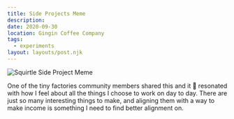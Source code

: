 ```yaml
---
title: Side Projects Meme
description:
date: 2020-09-30
location: Gingin Coffee Company
tags:
  - experiments
layout: layouts/post.njk
---
```


![Squirtle Side Project Meme](https://d2w9rnfcy7mm78.cloudfront.net/8917995/original_34bb19e97f72a38877d511d456c06362.jpg?1601456858?bc=0)

One of the tiny factories community members shared this and it 💯 resonated with how I feel about all the things I choose to work on day to day. There are just so many interesting things to make, and aligning them with a way to make income is something I need to find better alignment on.
